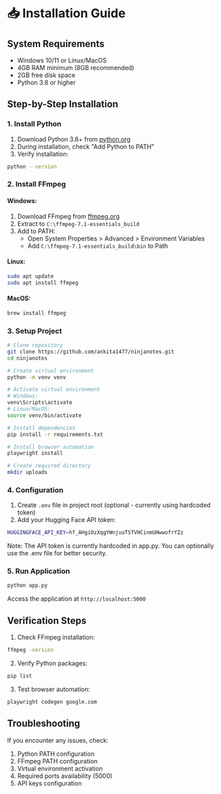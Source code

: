 # 📥 Installation Guide

## System Requirements

- Windows 10/11 or Linux/MacOS
- 4GB RAM minimum (8GB recommended)
- 2GB free disk space
- Python 3.8 or higher

## Step-by-Step Installation

### 1. Install Python
1. Download Python 3.8+ from [python.org](https://python.org)
2. During installation, check "Add Python to PATH"
3. Verify installation:
```bash
python --version
```

### 2. Install FFmpeg
#### Windows:
1. Download FFmpeg from [ffmpeg.org](https://ffmpeg.org/download.html)
2. Extract to `C:\ffmpeg-7.1-essentials_build`
3. Add to PATH:
   - Open System Properties > Advanced > Environment Variables
   - Add `C:\ffmpeg-7.1-essentials_build\bin` to Path

#### Linux:
```bash
sudo apt update
sudo apt install ffmpeg
```

#### MacOS:
```bash
brew install ffmpeg
```

### 3. Setup Project
```bash
# Clone repository
git clone https://github.com/ankita1477/ninjanotes.git
cd ninjanotes

# Create virtual environment
python -m venv venv

# Activate virtual environment
# Windows:
venv\Scripts\activate
# Linux/MacOS:
source venv/bin/activate

# Install dependencies
pip install -r requirements.txt

# Install browser automation
playwright install

# Create required directory
mkdir uploads
```

### 4. Configuration
1. Create `.env` file in project root (optional - currently using hardcoded token)
2. Add your Hugging Face API token:
```bash
HUGGINGFACE_API_KEY=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
```

Note: The API token is currently hardcoded in app.py. You can optionally use the .env file for better security.

### 5. Run Application
```bash
python app.py
```

Access the application at `http://localhost:5000`

## Verification Steps

1. Check FFmpeg installation:
```bash
ffmpeg -version
```

2. Verify Python packages:
```bash
pip list
```

3. Test browser automation:
```bash
playwright codegen google.com
```

## Troubleshooting

If you encounter any issues, check:
1. Python PATH configuration
2. FFmpeg PATH configuration
3. Virtual environment activation
4. Required ports availability (5000)
5. API keys configuration
